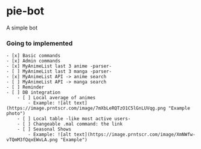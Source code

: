 # pie-bot
A simple bot

### Going to implemented
	- [x] Basic commands
	- [x] Admin commands
	- [x] MyAnimeList last 3 anime -parser-
	- [ ] MyAnimeList last 3 manga -parser-
	- [x] MyAnimeList API -> anime search
	- [ ] MyAnimeList API -> manga search
	- [ ] Reminder
	- [ ] DB integration
		- [ ] Local average of animes
			- Example: ![alt text](https://image.prntscr.com/image/7mXbLeRQTzO1C5lGnLUVqg.png "Example photo")
		- [ ] Local table -like most active users-
		- [ ] Changeable .mal command: the link
		- [ ] Seasonal Shows
			- Example: ![alt text](https://image.prntscr.com/image/XmNWfw-vTQmM3fQqxEWvLA.png "Example")